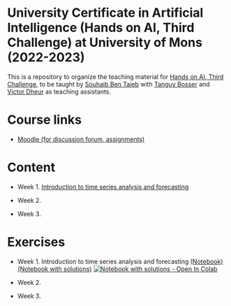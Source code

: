 # University Certificate in Artificial Intelligence (Hands on AI, Third Challenge) at University of Mons (2022-2023)

This is a repository to organize the teaching material for [Hands on AI, Third Challenge](https://web.umons.ac.be/fpms/fr/formations/intelligence-artificielle-hands-on-ai/), to be taught by [Souhaib Ben Taieb](http://www.souhaib-bentaieb.com) with [Tanguy Bosser](https://staff.umons.ac.be/Tanguy.BOSSER/) and [Victor Dheur](https://staff.umons.ac.be/Victor.DHEUR/) as teaching assistants.

# Course links

- [Moodle (for discussion forum, assignments)](https://moodle.umons.ac.be/course/view.php?id=2666#section-4)

# Content

- Week 1. [Introduction to time series analysis and forecasting](./Slides/Defi3-week1.pdf)

- Week 2. 

- Week 3. 

# Exercises

- Week 1. Introduction to time series analysis and forecasting [(Notebook)](./Exercises/1_basics.ipynb) [(Notebook with solutions)](./Exercises/1_basics_solution.ipynb)  [![Notebook with solutions - Open In Colab](https://colab.research.google.com/assets/colab-badge.svg)](https://colab.research.google.com/github/bsouhaib/Hands-On-AI-2022-Challenge3/blob/main/Exercises/1_basics_solution.ipynb)


- Week 2. 

- Week 3. 

